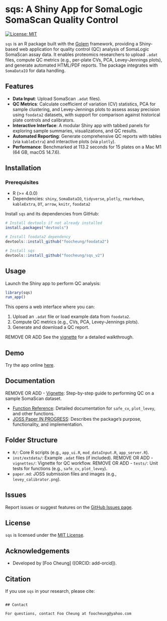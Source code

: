 # sqs: A Shiny App for SomaLogic SomaScan Quality Control

[![License: MIT](https://img.shields.io/badge/License-MIT-yellow.svg)](https://opensource.org/licenses/MIT)

`sqs` is an R package built with the [Golem](https://thinkr-open.github.io/golem/) framework, providing a Shiny-based web application for quality control (QC) analysis of SomaLogic SomaScan assay data. It enables proteomics researchers to upload `.adat` files, compute QC metrics (e.g., per-plate CVs, PCA, Levey-Jennings plots), and generate automated HTML/PDF reports. The package integrates with `SomaDataIO` for data handling.

## Features

- **Data Input**: Upload SomaScan `.adat` files).
- **QC Metrics**: Calculate coefficient of variation (CV) statistics, PCA for sample clustering, and Levey-Jennings plots to assess assay precision using `foodata2` datasets, with support for comparison against historical plate controls and calibrators.
- **Interactive Interface**: A modular Shiny app with tabbed panels for exploring sample summaries, visualizations, and QC results.
- **Automated Reporting**: Generate comprehensive QC reports with tables (via `kableExtra`) and interactive plots (via `plotly`).
- **Performance**: Benchmarked at 113.2 seconds for 15 plates on a Mac M1 (64 GB, macOS 14.7.6).

## Installation

### Prerequisites

- R (>= 4.0.0)
- Dependencies: `shiny`, `SomaDataIO`, `tidyverse`, `plotly`, `rmarkdown`, `kableExtra`, `DT`, `arrow`, `knitr`, `foodata2`

Install `sqs` and its dependencies from GitHub:

```R
# Install devtools if not already installed
install.packages("devtools")

# Install foodata2 dependency
devtools::install_github("foocheung/foodata2")

# Install sqs
devtools::install_github("foocheung/sqs_v2")
```

## Usage

Launch the Shiny app to perform QC analysis:

```R
library(sqs)
run_app()
```

This opens a web interface where you can:
1. Upload an `.adat` file or load example data from `foodata2`.
2. Compute QC metrics (e.g., CVs, PCA, Levey-Jennings plots).
3. Generate and download a QC report.


REMOVE OR ADD See the [vignette](vignettes/sqs.Rmd) for a detailed walkthrough.

## Demo

Try the app online [here](https://webtools.shinyapps.io/sqs_v3_ori/).

## Documentation

REMOVE OR ADD - [Vignette](vignettes/sqs.Rmd): Step-by-step guide to performing QC on a sample SomaScan dataset.
- [Function Reference](https://github.com/foocheung/sqs_v2/): Detailed documentation for `safe_cv`, `plot_levey`, and other functions.
- [JOSS Paper IN PROGRESS](paper.md): Describes the package’s purpose, functionality, and implementation.

## Folder Structure

- `R/`: Core R scripts (e.g., `app_ui.R`, `mod_dataInput.R`, `app_server.R`).
- `inst/extdata/`: Example `.adat` files (if included).
REMOVE OR ADD - `vignettes/`: Vignette for QC workflow.
REMOVE OR ADD  - `tests/`: Unit tests for functions (e.g., `safe_cv`, `plot_levey`).
- `paper.md`: JOSS submission files and images (e.g., `levey_calibrator.png`).

## Issues

Report issues or suggest features on the [GitHub Issues page](https://github.com/your-username/sqs/issues).

## License

`sqs` is licensed under the [MIT License](LICENSE).

## Acknowledgements

- Developed by [Foo Cheung] ([ORCID: add-orcid]).

## Citation

If you use `sqs` in your research, please cite:

```

## Contact

For questions, contact Foo Cheung at foocheung@yahoo.com
